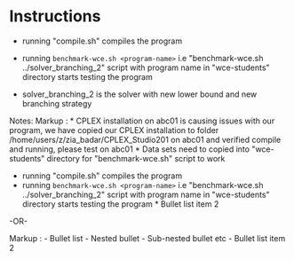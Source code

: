 # Instructions
- running "compile.sh" compiles the program
- running `benchmark-wce.sh <program-name>` i.e "benchmark-wce.sh ../solver_branching_2" script with program name in "wce-students" directory starts testing the program

- solver_branching_2 is the solver with new lower bound and new branching strategy

Notes:
Markup : * CPLEX installation on abc01 is causing issues with our program, we have copied our CPLEX installation to folder /home/users/z/zia_badar/CPLEX_Studio201 on abc01 and verified compile and running, please test on abc01 
               * Data sets need to copied into "wce-students" directory for "benchmark-wce.sh" script to work



 * running "compile.sh" compiles the program
 * running `benchmark-wce.sh <program-name>` i.e "benchmark-wce.sh ../solver_branching_2" script with program name in "wce-students" directory starts testing the program
          * Bullet list item 2

-OR-

 Markup : - Bullet list
              - Nested bullet
                  - Sub-nested bullet etc
          - Bullet list item 2 

